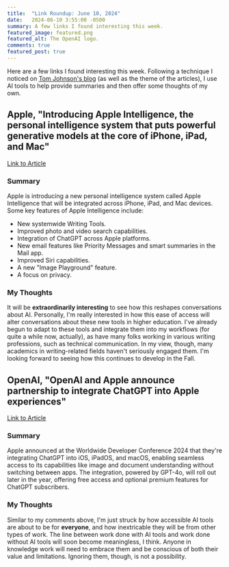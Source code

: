 ```yaml
---
title:  "Link Roundup: June 10, 2024"
date:   2024-06-10 3:55:00 -0500
summary: A few links I found interesting this week. 
featured_image: featured.png
featured_alt: The OpenAI logo.
comments: true
featured_post: true
---
```


Here are a few links I found interesting this week. Following a technique I noticed on [Tom Johnson's blog](https://idratherbewriting.com/blog/links-around-web-june-10-2024) (as well as the theme of the articles), I use AI tools to help provide summaries and then offer some thoughts of my own. 

## Apple, "Introducing Apple Intelligence, the personal intelligence system that puts powerful generative models at the core of iPhone, iPad, and Mac"

[Link to Article](https://www.apple.com/newsroom/2024/06/introducing-apple-intelligence-for-iphone-ipad-and-mac/)

### Summary

Apple is introducing a new personal intelligence system called Apple Intelligence that will be integrated across iPhone, iPad, and Mac devices. Some key features of Apple Intelligence include:

- New systemwide Writing Tools.
-  Improved photo and video search capabilities.
- Integration of ChatGPT across Apple platforms.
- New email features like Priority Messages and smart summaries in the Mail app.
- Improved Siri capabilities.
- A new "Image Playground" feature.
- A focus on privacy.

### My Thoughts

It will be **extraordinarily interesting** to see how this reshapes conversations about AI. Personally, I'm really interested in how this ease of access will alter conversations about these new tools in higher education. I've already begun to adapt to these tools and integrate them into my workflows (for quite a while now, actually), as have many folks working in various writing professions, such as technical communication. In my view, though, many academics in writing-related fields haven't seriously engaged them. I'm looking forward to seeing how this continues to develop in the Fall.


## OpenAI, "OpenAI and Apple announce partnership to integrate ChatGPT into Apple experiences"

[Link to Article](https://openai.com/index/openai-and-apple-announce-partnership/
)

### Summary

Apple announced at the Worldwide Developer Conference 2024 that they're integrating ChatGPT into iOS, iPadOS, and macOS, enabling seamless access to its capabilities like image and document understanding without switching between apps. The integration, powered by GPT-4o, will roll out later in the year, offering free access and optional premium features for ChatGPT subscribers.

### My Thoughts 

Similar to my comments above, I'm just struck by how accessible AI tools are about to be for **everyone**, and how inextricable they will be from other types of work. The line between work done with AI tools and work done without AI tools will soon become meaningless, I think. Anyone in knowledge work will need to embrace them and be conscious of both their value and limitations. Ignoring them, though, is not a possibility.
